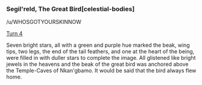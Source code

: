 ### Segil'reld, The Great Bird[celestial-bodies]

/u/WHOSGOTYOURSKINNOW

[Turn 4](https://www.reddit.com/r/GodhoodWB/comments/fsee67/endless_pantheon_turn_4/fm41c3f/)

Seven bright stars, all with a green and purple hue marked the beak, wing tips, two legs, the end of the tail feathers, and one at the heart of the being, were filled in with duller stars to complete the image. All glistened like bright jewels in the heavens and the beak of the great bird was anchored above the Temple-Caves of Nkan'gbamo. It would be said that the bird always flew home.

